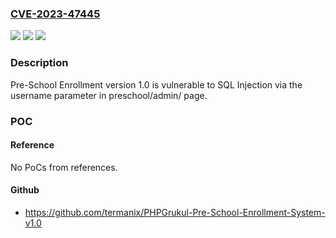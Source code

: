 ### [CVE-2023-47445](https://cve.mitre.org/cgi-bin/cvename.cgi?name=CVE-2023-47445)
![](https://img.shields.io/static/v1?label=Product&message=n%2Fa&color=blue)
![](https://img.shields.io/static/v1?label=Version&message=n%2Fa&color=blue)
![](https://img.shields.io/static/v1?label=Vulnerability&message=n%2Fa&color=brighgreen)

### Description

Pre-School Enrollment version 1.0 is vulnerable to SQL Injection via the username parameter in preschool/admin/ page.

### POC

#### Reference
No PoCs from references.

#### Github
- https://github.com/termanix/PHPGrukul-Pre-School-Enrollment-System-v1.0

